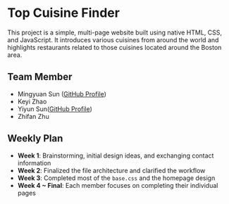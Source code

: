 # Top Cuisine Finder

This project is a simple, multi-page website built using native HTML, CSS, and JavaScript. It introduces various cuisines from around the world and highlights restaurants related to those cuisines located around the Boston area.

## Team Member

- Mingyuan Sun ([GitHub Profile](https://github.com/triticumWheat))
- Keyi Zhao
- Yiyun Sun([GitHub Profile](https://github.com/MikeTheMichaelS))
- Zhifan Zhu

## Weekly Plan

- **Week 1**: Brainstorming, initial design ideas, and exchanging contact information
- **Week 2**: Finalized the file architecture and clarified the workflow
- **Week 3**: Completed most of the `base.css` and the homepage design
- **Week 4 ~ Final**: Each member focuses on completing their individual pages
